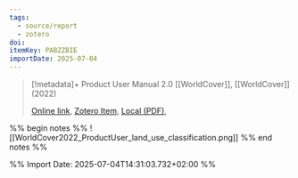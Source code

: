 ```yaml
---
tags:
  - source/report
  - zotero
doi: 
itemKey: PABZZBIE
importDate: 2025-07-04
---
```

>[!metadata]+
> Product User Manual 2.0
> [[WorldCover]], 
> [[WorldCover]] (2022)
> 
> [Online link](https://esa-worldcover.s3.eu-central-1.amazonaws.com/v200/2021/docs/WorldCover_PUM_V2.0.pdf), [Zotero Item](zotero://select/library/items/PABZZBIE), [Local (PDF)](file://C:/Users/aburg/Documents/references/zotero/storage/LTG738JD/_WorldCover_PUM_V20.pdf), 

%% begin notes %%
![[WorldCover2022_ProductUser_land_use_classification.png]]
%% end notes %%

%% Import Date: 2025-07-04T14:31:03.732+02:00 %%
